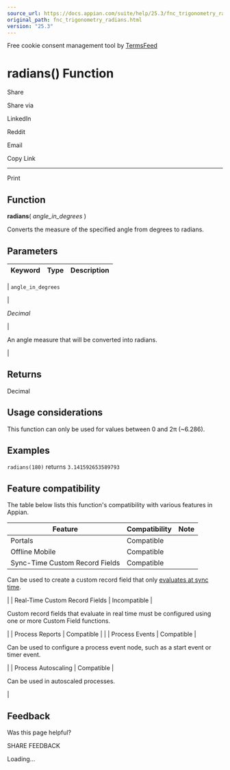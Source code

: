 ```yaml
---
source_url: https://docs.appian.com/suite/help/25.3/fnc_trigonometry_radians.html
original_path: fnc_trigonometry_radians.html
version: "25.3"
---
```


Free cookie consent management tool by [TermsFeed](https://www.termsfeed.com/)

# radians() Function

Share

Share via

LinkedIn

Reddit

Email

Copy Link

* * *

Print

## Function

**radians**( _angle\_in\_degrees_ )

Converts the measure of the specified angle from degrees to radians.

## Parameters

| Keyword | Type | Description |
| --- | --- | --- |
|
`angle_in_degrees`

 |

_Decimal_

 |

An angle measure that will be converted into radians.

 |

## Returns

Decimal

## Usage considerations

This function can only be used for values between 0 and 2π (~6.286).

## Examples

`radians(180)` returns `3.141592653589793`

## Feature compatibility

The table below lists this function's compatibility with various features in Appian.

| Feature | Compatibility | Note |
| --- | --- | --- |
| Portals | Compatible |  |
| Offline Mobile | Compatible |  |
| Sync-Time Custom Record Fields | Compatible |
Can be used to create a custom record field that only [evaluates at sync time](custom-record-fields.html#prodlink-sync-time-evaluations).

 |
| Real-Time Custom Record Fields | Incompatible |

Custom record fields that evaluate in real time must be configured using one or more Custom Field functions.

 |
| Process Reports | Compatible |  |
| Process Events | Compatible |

Can be used to configure a process event node, such as a start event or timer event.

 |
| Process Autoscaling | Compatible |

Can be used in autoscaled processes.

 |

## Feedback

Was this page helpful?

SHARE FEEDBACK

Loading...